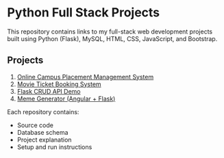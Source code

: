 # Python Full Stack Projects

This repository contains links to my full-stack web development projects built using Python (Flask), MySQL, HTML, CSS, JavaScript, and Bootstrap.

## Projects

1. [Online Campus Placement Management System](https://github.com/Jameel-Shaik55/OCPMS)
2. [Movie Ticket Booking System](https://github.com/yourusername/movie-ticket-booking)
3. [Flask CRUD API Demo](https://github.com/yourusername/flask-crud-api)
4. [Meme Generator (Angular + Flask)](https://github.com/yourusername/memegenerator_app)

Each repository contains:
- Source code  
- Database schema  
- Project explanation  
- Setup and run instructions
